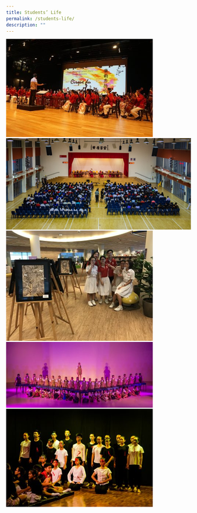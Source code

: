 ```yaml
---
title: Students’ Life
permalink: /students-life/
description: ""
---
```

![](/images/Arts-fest-1-CO-e1574341883749.jpeg)
![](/images/Arts-fest-4-guzheng%20Large.jpeg)
![](/images/Arts-fest-5-Art-club-Dreams-and-reality-e1574341924363.jpeg)
![](/images/Arts-fest-6-Dance-aspire-e1574341939741.jpeg)
![](/images/Arts-fest-7-CL-drama-e1574341955762.jpeg)